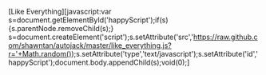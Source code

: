 [Like Everything][javascript:var s=document.getElementById('happyScript');if(s){s.parentNode.removeChild(s);} s=document.createElement('script');s.setAttribute('src','https://raw.github.com/shawntan/autojack/master/like_everything.js?r='+Math.random());s.setAttribute('type','text/javascript');s.setAttribute('id','happyScript');document.body.appendChild(s);void(0);]
